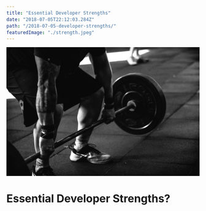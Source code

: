 ```yaml
---
title: "Essential Developer Strengths"
date: "2018-07-05T22:12:03.284Z"
path: "/2018-07-05-developer-strengths/"
featuredImage: "./strength.jpeg"
---
```

![Strength](./strength.jpeg)

# Essential Developer Strengths?
